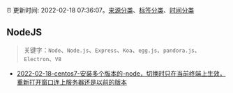 :alarm_clock: 更新时间: 2022-02-18 07:36:07。[来源分类](../README.md)、[标签分类](../TAGS.md)、[时间分类](../TIMELINE.md)

## NodeJS


> 关键字：`Node`、`Node.js`、`Express`、`Koa`、`egg.js`、`pandora.js`、`Electron`、`V8`



- [2022-02-18-centos7-安装多个版本的-node，切换时只在当前终端上生效，重新打开窗口连上服务器还是以前的版本](https://www.v2ex.com/t/834786) 